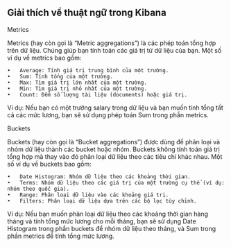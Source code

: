 ## Giải thích về thuật ngữ trong Kibana


Metrics

Metrics (hay còn gọi là “Metric aggregations”) là các phép toán tổng hợp trên dữ liệu. Chúng giúp bạn tính toán các giá trị từ dữ liệu của bạn. Một số ví dụ về metrics bao gồm:

	•	Average: Tính giá trị trung bình của một trường.
	•	Sum: Tính tổng của một trường.
	•	Max: Tìm giá trị lớn nhất của một trường.
	•	Min: Tìm giá trị nhỏ nhất của một trường.
	•	Count: Đếm số lượng tài liệu (documents) hoặc giá trị.

Ví dụ: Nếu bạn có một trường salary trong dữ liệu và bạn muốn tính tổng tất cả các mức lương, bạn sẽ sử dụng phép toán Sum trong phần metrics.

Buckets

Buckets (hay còn gọi là “Bucket aggregations”) được dùng để phân loại và nhóm dữ liệu thành các bucket hoặc nhóm. Buckets không tính toán giá trị tổng hợp mà thay vào đó phân loại dữ liệu theo các tiêu chí khác nhau. Một số ví dụ về buckets bao gồm:

	•	Date Histogram: Nhóm dữ liệu theo các khoảng thời gian.
	•	Terms: Nhóm dữ liệu theo các giá trị của một trường cụ thể (ví dụ: nhóm theo quốc gia).
	•	Range: Phân loại dữ liệu vào các khoảng giá trị.
	•	Filters: Phân loại dữ liệu dựa trên các bộ lọc tùy chỉnh.

Ví dụ: Nếu bạn muốn phân loại dữ liệu theo các khoảng thời gian hàng tháng và tính tổng mức lương cho mỗi tháng, bạn sẽ sử dụng Date Histogram trong phần buckets để nhóm dữ liệu theo tháng, và Sum trong phần metrics để tính tổng mức lương.